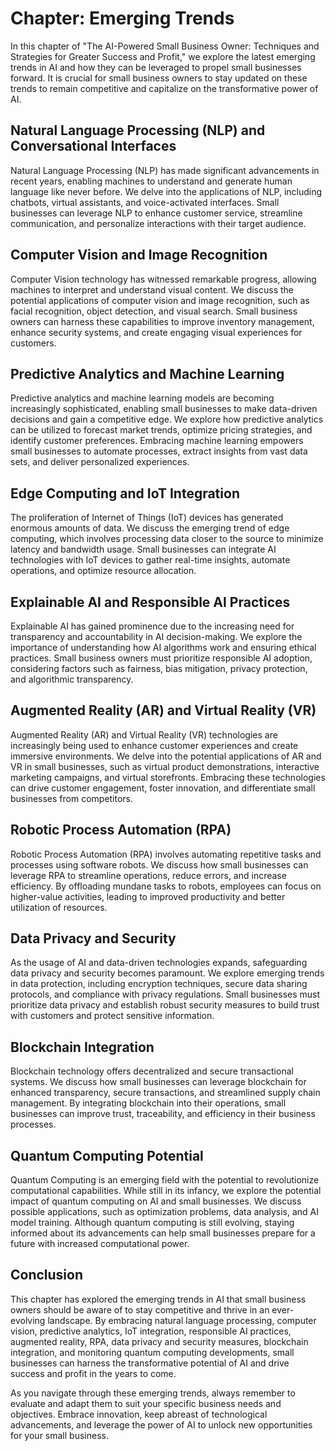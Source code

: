 Chapter: Emerging Trends
========================

In this chapter of "The AI-Powered Small Business Owner: Techniques and Strategies for Greater Success and Profit," we explore the latest emerging trends in AI and how they can be leveraged to propel small businesses forward. It is crucial for small business owners to stay updated on these trends to remain competitive and capitalize on the transformative power of AI.

Natural Language Processing (NLP) and Conversational Interfaces
---------------------------------------------------------------

Natural Language Processing (NLP) has made significant advancements in recent years, enabling machines to understand and generate human language like never before. We delve into the applications of NLP, including chatbots, virtual assistants, and voice-activated interfaces. Small businesses can leverage NLP to enhance customer service, streamline communication, and personalize interactions with their target audience.

Computer Vision and Image Recognition
-------------------------------------

Computer Vision technology has witnessed remarkable progress, allowing machines to interpret and understand visual content. We discuss the potential applications of computer vision and image recognition, such as facial recognition, object detection, and visual search. Small business owners can harness these capabilities to improve inventory management, enhance security systems, and create engaging visual experiences for customers.

Predictive Analytics and Machine Learning
-----------------------------------------

Predictive analytics and machine learning models are becoming increasingly sophisticated, enabling small businesses to make data-driven decisions and gain a competitive edge. We explore how predictive analytics can be utilized to forecast market trends, optimize pricing strategies, and identify customer preferences. Embracing machine learning empowers small businesses to automate processes, extract insights from vast data sets, and deliver personalized experiences.

Edge Computing and IoT Integration
----------------------------------

The proliferation of Internet of Things (IoT) devices has generated enormous amounts of data. We discuss the emerging trend of edge computing, which involves processing data closer to the source to minimize latency and bandwidth usage. Small businesses can integrate AI technologies with IoT devices to gather real-time insights, automate operations, and optimize resource allocation.

Explainable AI and Responsible AI Practices
-------------------------------------------

Explainable AI has gained prominence due to the increasing need for transparency and accountability in AI decision-making. We explore the importance of understanding how AI algorithms work and ensuring ethical practices. Small business owners must prioritize responsible AI adoption, considering factors such as fairness, bias mitigation, privacy protection, and algorithmic transparency.

Augmented Reality (AR) and Virtual Reality (VR)
-----------------------------------------------

Augmented Reality (AR) and Virtual Reality (VR) technologies are increasingly being used to enhance customer experiences and create immersive environments. We delve into the potential applications of AR and VR in small businesses, such as virtual product demonstrations, interactive marketing campaigns, and virtual storefronts. Embracing these technologies can drive customer engagement, foster innovation, and differentiate small businesses from competitors.

Robotic Process Automation (RPA)
--------------------------------

Robotic Process Automation (RPA) involves automating repetitive tasks and processes using software robots. We discuss how small businesses can leverage RPA to streamline operations, reduce errors, and increase efficiency. By offloading mundane tasks to robots, employees can focus on higher-value activities, leading to improved productivity and better utilization of resources.

Data Privacy and Security
-------------------------

As the usage of AI and data-driven technologies expands, safeguarding data privacy and security becomes paramount. We explore emerging trends in data protection, including encryption techniques, secure data sharing protocols, and compliance with privacy regulations. Small businesses must prioritize data privacy and establish robust security measures to build trust with customers and protect sensitive information.

Blockchain Integration
----------------------

Blockchain technology offers decentralized and secure transactional systems. We discuss how small businesses can leverage blockchain for enhanced transparency, secure transactions, and streamlined supply chain management. By integrating blockchain into their operations, small businesses can improve trust, traceability, and efficiency in their business processes.

Quantum Computing Potential
---------------------------

Quantum Computing is an emerging field with the potential to revolutionize computational capabilities. While still in its infancy, we explore the potential impact of quantum computing on AI and small businesses. We discuss possible applications, such as optimization problems, data analysis, and AI model training. Although quantum computing is still evolving, staying informed about its advancements can help small businesses prepare for a future with increased computational power.

Conclusion
----------

This chapter has explored the emerging trends in AI that small business owners should be aware of to stay competitive and thrive in an ever-evolving landscape. By embracing natural language processing, computer vision, predictive analytics, IoT integration, responsible AI practices, augmented reality, RPA, data privacy and security measures, blockchain integration, and monitoring quantum computing developments, small businesses can harness the transformative potential of AI and drive success and profit in the years to come.

As you navigate through these emerging trends, always remember to evaluate and adapt them to suit your specific business needs and objectives. Embrace innovation, keep abreast of technological advancements, and leverage the power of AI to unlock new opportunities for your small business.
